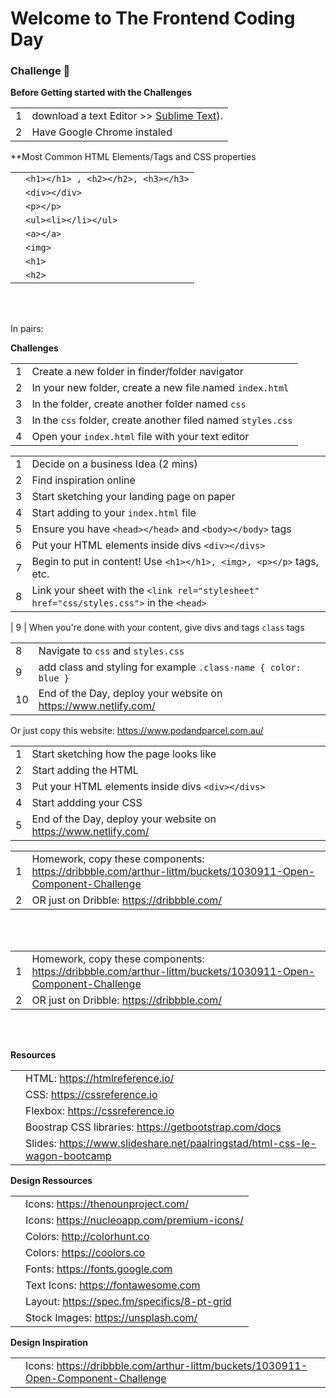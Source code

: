 # Welcome to The Frontend Coding Day

### Challenge 💪


**Before Getting started with the Challenges**

|  |  |
| ------ | ------ |
| 1 | download a text Editor >> [Sublime Text](https://www.sublimetext.com/)).
| 2 | Have Google Chrome instaled

**Most Common HTML Elements/Tags and CSS properties

|  |  |
| ------ | ------ |
|  | `<h1></h1> , <h2></h2>, <h3></h3>`
|  | `<div></div>`
|  | `<p></p>`
|  | `<ul><li></li></ul>`
|  | `<a></a>`
|  | `<img>`
|  | `<h1>`
|  | `<h2>`

<br/>
<br/>

In pairs:

**Challenges**

|  |  |
| ------ | ------ |
| 1 | Create a new folder in finder/folder navigator
| 2 | In your new folder, create a new file named `index.html`
| 3 | In the folder, create another folder named `css`
| 3 | In the `css` folder, create another filed named `styles.css`
| 4 | Open your `index.html` file with your text editor


|  |  |
| ------ | ------ |
| 1 | Decide on a business Idea (2 mins)
| 2 | Find inspiration online
| 3 | Start sketching your landing page on paper
| 4 | Start adding to your `index.html` file
| 5 | Ensure you have `<head></head>` and `<body></body>` tags
| 6 | Put your HTML elements inside divs `<div></divs>`
| 7 | Begin to put in content! Use `<h1></h1>, <img>, <p></p>` tags, etc.
| 8 | Link your sheet with the `<link rel="stylesheet" href="css/styles.css">` in the `<head>`

| 9 | When you're done with your content, give divs and tags `class` tags

|  |  |
| ------ | ------ |
| 8 | Navigate to `css` and `styles.css`
| 9 | add class and styling for example `.class-name { color: blue }`
| 10 | End of the Day, deploy your website on https://www.netlify.com/


Or just copy this website: https://www.podandparcel.com.au/

|  |  |
| ------ | ------ |
| 1 | Start sketching how the page looks like
| 2 | Start adding the HTML
| 3 | Put your HTML elements inside divs `<div></divs>`
| 4 | Start addding your CSS
| 5 | End of the Day, deploy your website on https://www.netlify.com/

|  |  |
| ------ | ------ |
| 1 | Homework, copy these components: https://dribbble.com/arthur-littm/buckets/1030911-Open-Component-Challenge
| 2 | OR just on Dribble: https://dribbble.com/

<br/>
<br/>



|  |  |
| ------ | ------ |
| 1 | Homework, copy these components: https://dribbble.com/arthur-littm/buckets/1030911-Open-Component-Challenge
| 2 | OR just on Dribble: https://dribbble.com/

<br/>
<br/>





**Resources**

|  |  |
| ------ | ------ |
|  | HTML: https://htmlreference.io/
|  | CSS: https://cssreference.io
|  | Flexbox: https://cssreference.io
|  | Boostrap CSS libraries: https://getbootstrap.com/docs
|  | Slides: https://www.slideshare.net/paalringstad/html-css-le-wagon-bootcamp


**Design Ressources**

|  |  |
| ------ | ------ |
|  | Icons: https://thenounproject.com/
|  | Icons: https://nucleoapp.com/premium-icons/
|  | Colors: http://colorhunt.co
|  | Colors: https://coolors.co
|  | Fonts: https://fonts.google.com
|  | Text Icons: https://fontawesome.com
|  | Layout: https://spec.fm/specifics/8-pt-grid
|  | Stock Images: https://unsplash.com/

**Design Inspiration**

|  |  |
| ------ | ------ |
|  | Icons: https://dribbble.com/arthur-littm/buckets/1030911-Open-Component-Challenge









